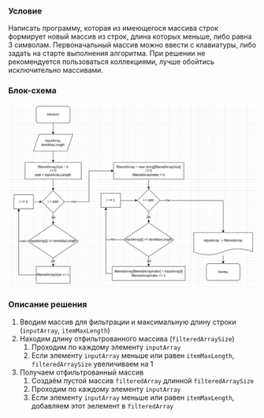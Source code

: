 ### Условие

Написать программу, которая из имеющегося массива строк формирует новый массив из строк, длина которых меньше, либо равна 3 символам. Первоначальный массив можно ввести с клавиатуры, либо задать на старте выполнения алгоритма. При решении не рекомендуется пользоваться коллекциями, лучше обойтись исключительно массивами.

### Блок-схема

![image](block-scheme.jpg)

### Описание решения

1. Вводим массив для фильтрации и максимальную длину строки (`inputArray`, `itemMaxLength`)
2. Находим длину отфильтрованного массива (`filteredArraySize`)
    1. Проходим по каждому элементу `inputArray`
    2. Если элементу `inputArray` меньше или равен `itemMaxLength`, `filteredArraySize` увеличиваем на 1
3. Получаем отфильтрованный массив
    1. Создаём пустой массив `filteredArray` длинной `filteredArraySize`
    2. Проходим по каждому элементу `inputArray`
    3. Если элементу `inputArray` меньше или равен `itemMaxLength`, добавляем этот эелемент в `filteredArray`
